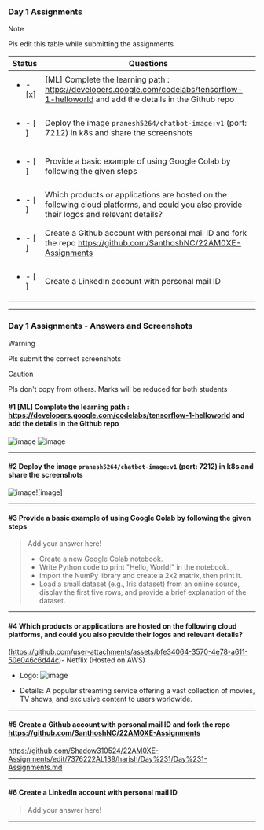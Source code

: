 ### Day 1 Assignments

> [!NOTE]
> Pls edit this table while submitting the assignments

| Status         | Questions     | 
|----------------|---------------|
| <ul><li>- [x] </li></ul> | [ML] Complete the learning path : https://developers.google.com/codelabs/tensorflow-1-helloworld and add the details in the Github repo |
| <ul><li>- [ ] </li></ul> | Deploy the image `pranesh5264/chatbot-image:v1` (port: 7212) in k8s and share the screenshots |
| <ul><li>- [ ] </li></ul> | Provide a basic example of using Google Colab by following the given steps  |
| <ul><li>- [ ] </li></ul> | Which products or applications are hosted on the following cloud platforms, and could you also provide their logos and relevant details?  |
| <ul><li>- [ ] </li></ul> | Create a Github account with personal mail ID and fork the repo https://github.com/SanthoshNC/22AM0XE-Assignments  |
| <ul><li>- [ ] </li></ul> | Create a LinkedIn account with personal mail ID  |


***

### Day 1 Assignments - Answers and Screenshots

> [!WARNING]
> Pls submit the correct screenshots

> [!CAUTION]
> Pls don't copy from others. Marks will be reduced for both students

#### #1 [ML] Complete the learning path : https://developers.google.com/codelabs/tensorflow-1-helloworld and add the details in the Github repo
![image](https://github.com/user-attachments/assets/c86c2fda-f29b-4865-88aa-30033ce0ccde)
![image](https://github.com/user-attachments/assets/ca391aaf-e992-432f-89b7-a01bb6b34fcd)

***

#### #2 Deploy the image `pranesh5264/chatbot-image:v1` (port: 7212) in k8s and share the screenshots
![image](https://github.com/user-attachments/assets/baf36bad-6be3-4070-bb67-5fe4ef0b4d82)![image]

***

#### #3 Provide a basic example of using Google Colab by following the given steps
> Add your answer here!
> - Create a new Google Colab notebook.
> - Write Python code to print "Hello, World!" in the notebook.
> - Import the NumPy library and create a 2x2 matrix, then print it.
> - Load a small dataset (e.g., Iris dataset) from an online source, display the first five rows, and provide a brief explanation of the dataset.

***

#### #4 Which products or applications are hosted on the following cloud platforms, and could you also provide their logos and relevant details? 
(https://github.com/user-attachments/assets/bfe34064-3570-4e78-a611-50e046c6d44c)- Netflix (Hosted on AWS)
  - Logo: ![image](https://github.com/user-attachments/assets/bdeb64da-2325-49d5-a29c-8b10bb9f8980)

  - Details: A popular streaming service offering a vast collection of movies, TV shows, and exclusive content to users worldwide.

***

#### #5 Create a Github account with personal mail ID and fork the repo https://github.com/SanthoshNC/22AM0XE-Assignments
https://github.com/Shadow310524/22AM0XE-Assignments/edit/7376222AL139/harish/Day%231/Day%231-Assignments.md

***

#### #6 Create a LinkedIn account with personal mail ID
> Add your answer here!

***
